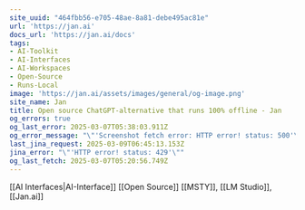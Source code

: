 ```yaml
---
site_uuid: "464fbb56-e705-48ae-8a81-debe495ac81e"
url: 'https://jan.ai'
docs_url: 'https://jan.ai/docs'
tags:
- AI-Toolkit
- AI-Interfaces
- AI-Workspaces
- Open-Source
- Runs-Local
image: 'https://jan.ai/assets/images/general/og-image.png'
site_name: Jan
title: Open source ChatGPT-alternative that runs 100% offline - Jan
og_errors: true
og_last_error: 2025-03-07T05:38:03.911Z
og_error_message: "\"'Screenshot fetch error: HTTP error! status: 500'\""
last_jina_request: 2025-03-09T06:45:13.153Z
jina_error: "\"'HTTP error! status: 429'\""
og_last_fetch: 2025-03-07T05:20:56.749Z
---
```

[[AI Interfaces|AI-Interface]] [[Open Source]]
[[MSTY]], [[LM Studio]], [[Jan.ai]]
